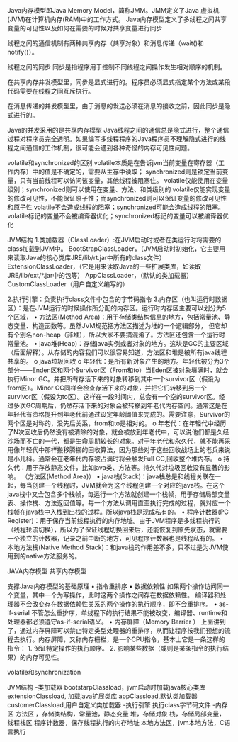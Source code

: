 Java内存模型即Java Memory Model，简称JMM。JMM定义了Java 虚拟机(JVM)在计算机内存(RAM)中的工作方式。
Java内存模型定义了多线程之间共享变量的可见性以及如何在需要的时候对共享变量进行同步

线程之间的通信机制有两种共享内存（共享对象）和消息传递（wait()和notify()）。

线程之间的同步
同步是指程序用于控制不同线程之间操作发生相对顺序的机制。

在共享内存并发模型里，同步是显式进行的。程序员必须显式指定某个方法或某段代码需要在线程之间互斥执行。

在消息传递的并发模型里，由于消息的发送必须在消息的接收之前，因此同步是隐式进行的。

Java的并发采用的是共享内存模型
Java线程之间的通信总是隐式进行，整个通信过程对程序员完全透明。如果编写多线程程序的Java程序员不理解隐式进行的线程之间通信的工作机制，很可能会遇到各种奇怪的内存可见性问题。

volatile和synchronized的区别
volatile本质是在告诉jvm当前变量在寄存器（工作内存）中的值是不确定的，需要从主存中读取； synchronized则是锁定当前变量，只有当前线程可以访问该变量，其他线程被阻塞住。
volatile仅能使用在变量级别；synchronized则可以使用在变量、方法、和类级别的
volatile仅能实现变量的修改可见性，不能保证原子性；而synchronized则可以保证变量的修改可见性和原子性
volatile不会造成线程的阻塞；synchronized可能会造成线程的阻塞。
volatile标记的变量不会被编译器优化；synchronized标记的变量可以被编译器优化



JVM结构
1.类加载器（ClassLoader）:在JVM启动时或者在类运行时将需要的class加载到JVM中。
	BootStrapClassLoader，（JVM启动时初始化，它主要用来读取Java的核心类库JRE/lib/rt.jar中所有的class文件）
ExtensionClassLoader，（它是用来读取Java的一些扩展类库，如读取JRE/lib/ext/*.jar中的包等）
AppClassLoader，（默认的类加载器）
CustomClassLoader（用户自定义编写的）

2.执行引擎：负责执行class文件中包含的字节码指令
3.内存区（也叫运行时数据区）：是在JVM运行的时候操作所分配的内存区。运行时内存区主要可以划分为5个区域，
•	方法区(Method Area)：用于存储类结构信息的地方，包括常量池、静态变量、构造函数等。虽然JVM规范把方法区描述为堆的一个逻辑部分， 但它却有个别名non-heap（非堆），所以大家不要搞混淆了。方法区还包含一个运行时常量池。
•	java堆(Heap)：存储java实例或者对象的地方。这块是GC的主要区域（后面解释）。从存储的内容我们可以很容易知道，方法区和堆是被所有java线程共享的。
o	java垃圾回收
o	年轻代：是所有新对象产生的地方。年轻代被分为3个部分——Enden区和两个Survivor区（From和to）当Eden区被对象填满时，就会执行Minor GC。并把所有存活下来的对象转移到其中一个survivor区（假设为from区）。Minor GC同样会检查存活下来的对象，并把它们转移到另一个survivor区（假设为to区）。这样在一段时间内，总会有一个空的survivor区。经过多次GC周期后，仍然存活下来的对象会被转移到年老代内存空间。通常这是在年轻代有资格提升到年老代前通过设定年龄阈值来完成的。需要注意，Survivor的两个区是对称的，没先后关系，from和to是相对的。
o	年老代：在年轻代中经历了N次回收后仍然没有被清除的对象，就会被放到年老代中，可以说他们都是久经沙场而不亡的一代，都是生命周期较长的对象。对于年老代和永久代，就不能再采用像年轻代中那样搬移腾挪的回收算法，因为那些对于这些回收战场上的老兵来说是小儿科。通常会在老年代内存被占满时将会触发Full GC,回收整个堆内存。
o	持久代：用于存放静态文件，比如java类、方法等。持久代对垃圾回收没有显著的影响。 （方法区(Method Area)）
•	java栈(Stack)：java栈总是和线程关联在一起，每当创建一个线程时，JVM就会为这个线程创建一个对应的java栈。在这个java栈中又会包含多个栈帧，每运行一个方法就创建一个栈帧，用于存储局部变量表、操作栈、方法返回值等。每一个方法从调用直至执行完成的过程，就对应一个栈帧在java栈中入栈到出栈的过程。所以java栈是现成私有的。
•	程序计数器(PC Register)：用于保存当前线程执行的内存地址。由于JVM程序是多线程执行的（线程轮流切换），所以为了保证线程切换回来后，还能恢复到原先状态，就需要一个独立的计数器，记录之前中断的地方，可见程序计数器也是线程私有的。
•	本地方法栈(Native Method Stack)：和java栈的作用差不多，只不过是为JVM使用到的native方法服务的。



JAVA内存模型
共享内存模型
	
支撑Java内存模型的基础原理
•	指令重排序
•	数据依赖性
		如果两个操作访问同一个变量，其中一个为写操作，此时这两个操作之间存在数据依赖性。 
		编译器和处理器不会改变存在数据依赖性关系的两个操作的执行顺序，即不会重排序。
•	as-if-serial
		不管怎么重排序，单线程下的执行结果不能被改变，编译器、runtime和处理器都必须遵守as-if-serial语义。
•	内存屏障（Memory Barrier ）
		上面讲到了，通过内存屏障可以禁止特定类型处理器的重排序，从而让程序按我们预想的流程去执行。内存屏障，又称内存栅栏，是一个CPU指令，基本上它是一条这样的指令：
		1.	保证特定操作的执行顺序。
		2.	影响某些数据（或则是某条指令的执行结果）的内存可见性。


volatile和synchronization


JVM结构
	-类加载器
		bootstarpClassload，jvm启动时加载java核心类库
		extensionClassload, 加载java扩展类库
		appClassload,默认类加载器
		customerClassload,用户自定义类加载器
	-执行引擎
		执行class字节码文件
	-内存区
		方法区 ，存储类结构，常量池，静态变量
		堆，存储对象
		栈，存储局部变量，线程栈区
		程序计数器，保存线程执行的内存地址
		本地方法区，jvm本地方法，C语言执行
